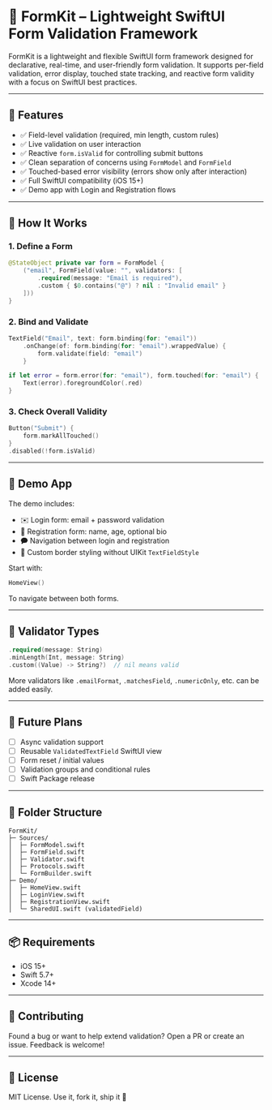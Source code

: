 # 📜 FormKit – Lightweight SwiftUI Form Validation Framework

FormKit is a lightweight and flexible SwiftUI form framework designed for declarative, real-time, and user-friendly form validation. It supports per-field validation, error display, touched state tracking, and reactive form validity with a focus on SwiftUI best practices.

---

## 🚀 Features

- ✅ Field-level validation (required, min length, custom rules)
- ✅ Live validation on user interaction
- ✅ Reactive `form.isValid` for controlling submit buttons
- ✅ Clean separation of concerns using `FormModel` and `FormField`
- ✅ Touched-based error visibility (errors show only after interaction)
- ✅ Full SwiftUI compatibility (iOS 15+)
- ✅ Demo app with Login and Registration flows

---

## 🧠 How It Works

### 1. Define a Form

```swift
@StateObject private var form = FormModel {
    ("email", FormField(value: "", validators: [
        .required(message: "Email is required"),
        .custom { $0.contains("@") ? nil : "Invalid email" }
    ]))
}
```

### 2. Bind and Validate

```swift
TextField("Email", text: form.binding(for: "email"))
    .onChange(of: form.binding(for: "email").wrappedValue) {
        form.validate(field: "email")
    }

if let error = form.error(for: "email"), form.touched(for: "email") {
    Text(error).foregroundColor(.red)
}
```

### 3. Check Overall Validity

```swift
Button("Submit") {
    form.markAllTouched()
}
.disabled(!form.isValid)
```

---

## 📱 Demo App

The demo includes:

- ✉️ Login form: email + password validation
- 📝 Registration form: name, age, optional bio
- 🗭 Navigation between login and registration
- 🎨 Custom border styling without UIKit `TextFieldStyle`

Start with:

```swift
HomeView()
```

To navigate between both forms.

---

## 🧹 Validator Types

```swift
.required(message: String)
.minLength(Int, message: String)
.custom((Value) -> String?)  // nil means valid
```

More validators like `.emailFormat`, `.matchesField`, `.numericOnly`, etc. can be added easily.

---

## 🧪 Future Plans

- [ ] Async validation support
- [ ] Reusable `ValidatedTextField` SwiftUI view
- [ ] Form reset / initial values
- [ ] Validation groups and conditional rules
- [ ] Swift Package release

---

## 📂 Folder Structure

```
FormKit/
├─ Sources/
│  ├─ FormModel.swift
│  ├─ FormField.swift
│  ├─ Validator.swift
│  ├─ Protocols.swift
│  └─ FormBuilder.swift
├─ Demo/
│  ├─ HomeView.swift
│  ├─ LoginView.swift
│  ├─ RegistrationView.swift
│  └─ SharedUI.swift (validatedField)
```

---

## 📦 Requirements

- iOS 15+
- Swift 5.7+
- Xcode 14+

---

## 👥 Contributing

Found a bug or want to help extend validation? Open a PR or create an issue. Feedback is welcome!

---

## 📄 License

MIT License. Use it, fork it, ship it 🚀

